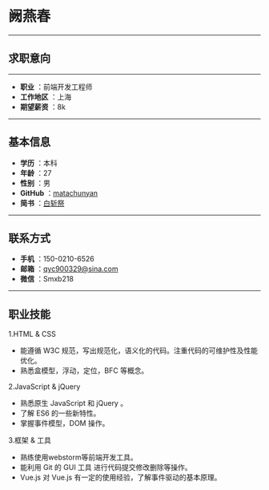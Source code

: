 # 阙燕春
-------------------

## 求职意向
-------------------


 
- **职业** ：前端开发工程师
- **工作地区** ：上海
- **期望薪资** ：8k

-------------------



## 基本信息

- **学历** ：本科
- **年龄** ：27
- **性别** ：男
- **GitHub** ：[matachunyan](https://github.com/matachunyan)
-  **简书** ：[白斩祭](http://www.jianshu.com/u/dbd7d3dea095)
 
-------------------

## 联系方式
- **手机** ：150-0210-6526
- **邮箱** ：qyc900329@sina.com
- **微信** ：Smxb218

 -------------------
## 职业技能
1.HTML & CSS
* 能遵循 W3C 规范，写出规范化，语义化的代码。注重代码的可维护性及性能优化。
* 熟悉盒模型，浮动，定位，BFC 等概念。

2.JavaScript & jQuery

* 熟悉原生 JavaScript 和 jQuery 。
* 了解 ES6 的一些新特性。
* 掌握事件模型，DOM 操作。

3.框架 & 工具

* 熟练使用webstorm等前端开发工具。
* 能利用 Git 的 GUI 工具 进行代码提交修改删除等操作。
* Vue.js 
对 Vue.js 有一定的使用经验，了解事件驱动的基本原理。



